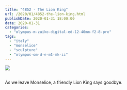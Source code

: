 ```yaml
---
title: "4852 - The Lion King"
url: /2020/01/4852-the-lion-king.html
publishDate: 2020-01-31 18:00:00
date: 2020-01-31
categories: 
  - "olympus-m-zuiko-digital-ed-12-40mm-f2-8-pro"
tags: 
  - "italy"
  - "monselice"
  - "sculpture"
  - "olympus-om-d-e-m1-mk-ii"
---
```

<div class="container">
<div class="center"><a target="_blank" href="https://d25zfm9zpd7gm5.cloudfront.net/1200x1200/2018/20180511_152020_lr.jpg"><img class="webfeedsFeaturedVisual" src="https://d25zfm9zpd7gm5.cloudfront.net/0600x0600/2018/20180511_152020_lr.jpg" /></a></div>
</div>
<br />

As we leave Monselice, a friendly Lion King says goodbye.